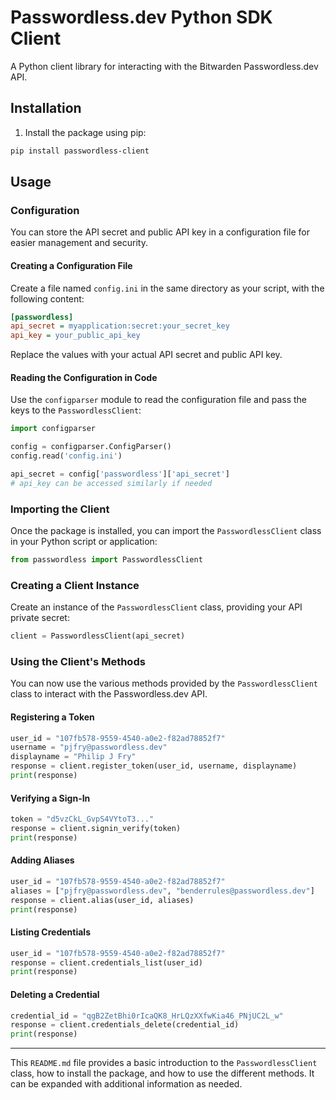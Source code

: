 # Passwordless.dev Python SDK Client

A Python client library for interacting with the Bitwarden Passwordless.dev API.

## Installation

1. Install the package using pip:

```bash
pip install passwordless-client
```

## Usage

### Configuration

You can store the API secret and public API key in a configuration file for easier management and security.

#### Creating a Configuration File

Create a file named `config.ini` in the same directory as your script, with the following content:

```ini
[passwordless]
api_secret = myapplication:secret:your_secret_key
api_key = your_public_api_key
```

Replace the values with your actual API secret and public API key.

#### Reading the Configuration in Code

Use the `configparser` module to read the configuration file and pass the keys to the `PasswordlessClient`:

```python
import configparser

config = configparser.ConfigParser()
config.read('config.ini')

api_secret = config['passwordless']['api_secret']
# api_key can be accessed similarly if needed

```



### Importing the Client

Once the package is installed, you can import the `PasswordlessClient` class in your Python script or application:

```python
from passwordless import PasswordlessClient
```

### Creating a Client Instance

Create an instance of the `PasswordlessClient` class, providing your API private secret:

```python
client = PasswordlessClient(api_secret)
```

### Using the Client's Methods

You can now use the various methods provided by the `PasswordlessClient` class to interact with the Passwordless.dev API.

#### Registering a Token

```python
user_id = "107fb578-9559-4540-a0e2-f82ad78852f7"
username = "pjfry@passwordless.dev"
displayname = "Philip J Fry"
response = client.register_token(user_id, username, displayname)
print(response)
```

#### Verifying a Sign-In

```python
token = "d5vzCkL_GvpS4VYtoT3..."
response = client.signin_verify(token)
print(response)
```

#### Adding Aliases

```python
user_id = "107fb578-9559-4540-a0e2-f82ad78852f7"
aliases = ["pjfry@passwordless.dev", "benderrules@passwordless.dev"]
response = client.alias(user_id, aliases)
print(response)
```

#### Listing Credentials

```python
user_id = "107fb578-9559-4540-a0e2-f82ad78852f7"
response = client.credentials_list(user_id)
print(response)
```

#### Deleting a Credential

```python
credential_id = "qgB2ZetBhi0rIcaQK8_HrLQzXXfwKia46_PNjUC2L_w"
response = client.credentials_delete(credential_id)
print(response)
```

---

This `README.md` file provides a basic introduction to the `PasswordlessClient` class, how to install the package, and how to use the different methods. It can be expanded with additional information as needed.